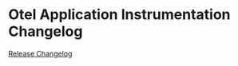 # Otel Application Instrumentation Changelog

[Release Changelog](https://github.com/spryker/otel-application-instrumentation/releases)
